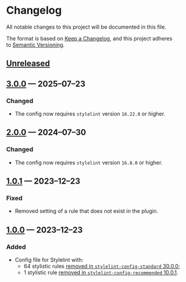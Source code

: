 <!-- markdownlint-disable MD024 -->
# Changelog

All notable changes to this project will be documented in this file.

The format is based on [Keep a Changelog](https://keepachangelog.com/en/1.1.0/), and this project adheres to [Semantic Versioning](https://semver.org/spec/v2.0.0.html).

## [Unreleased]

## [3.0.0] — 2025–07–23

### Changed

- The config now requires `stylelint` version `16.22.0` or higher.

## [2.0.0] — 2024–07–30

### Changed

- The config now requires `stylelint` version `16.8.0` or higher.

## [1.0.1] — 2023–12–23

### Fixed

- Removed setting of a rule that does not exist in the plugin.

## [1.0.0] — 2023–12–23

### Added

- Config file for Stylelint with:
	- 64 stylistic rules [removed in `stylelint-config-standard` 30.0.0](https://github.com/stylelint/stylelint-config-standard/releases/tag/30.0.0);
	- 1 stylistic rule [removed in `stylelint-config-recommended` 10.0.1](https://github.com/stylelint/stylelint-config-recommended/releases/tag/10.0.1).

[Unreleased]: https://github.com/stylelint-stylistic/stylelint-config/compare/v3.0.0...HEAD
[3.0.0]: https://github.com/stylelint-stylistic/stylelint-config/compare/v2.0.0...v3.0.0
[2.0.0]: https://github.com/stylelint-stylistic/stylelint-config/compare/v1.0.1...v2.0.0
[1.0.1]: https://github.com/stylelint-stylistic/stylelint-config/compare/v1.0.0...v1.0.1
[1.0.0]: https://github.com/stylelint-stylistic/stylelint-config/releases/tag/v1.0.0
